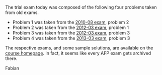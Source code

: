 The trial exam today was composed of the following four problems taken
from old exams.

* Problem 1 was taken from the [2010-08 exam](../exam/2010-08/AFP_exam.pdf), problem 2
* Problem 2 was taken from the [2012-03 exam](../exam/2012-03/AFP_exam.pdf), problem 1
* Problem 3 was taken from the [2012-03 exam](../exam/2012-03/AFP_exam.pdf), problem 3
* Problem 4 was taken from the [2013-03 exam](../exam/2013-03/AFP_exam.pdf), problem 3

The respective exams, and some sample solutions, are available on the
[course homepage](http://www.cse.chalmers.se/edu/course/afp/exam.html). In
fact, it seems like every AFP exam gets archived there.

   Fabian 

